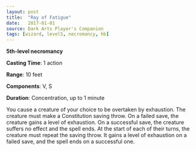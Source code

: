 ```yaml
---
layout: post
title:  "Ray of Fatigue"
date:   2017-01-01
source: Dark Arts Player's Companion
tags: [wizard, level5, necromancy, hb]
---
```


**5th-level necromancy**

**Casting Time**: 1 action

**Range**: 10 feet

**Components**: V, S

**Duration**: Concentration, up to 1 minute

You cause a creature of your choice to be overtaken by exhaustion. The creature must make a Constitution saving throw. On a failed save, the creature gains a level of exhaustion. On a successful save, the creature suffers no effect and the spell ends. At the start of each of their turns, the creature must repeat the saving throw. It gains a level of exhaustion on a failed save, and the spell ends on a successful one.
